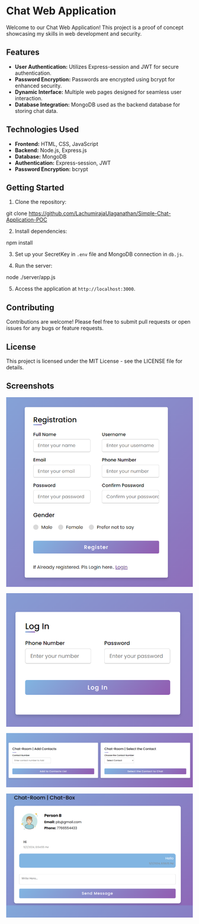 # Chat Web Application

Welcome to our Chat Web Application! This project is a proof of concept showcasing my skills in web development and security.

## Features

- **User Authentication:** Utilizes Express-session and JWT for secure authentication.
- **Password Encryption:** Passwords are encrypted using bcrypt for enhanced security.
- **Dynamic Interface:** Multiple web pages designed for seamless user interaction.
- **Database Integration:** MongoDB used as the backend database for storing chat data.

## Technologies Used

- **Frontend:** HTML, CSS, JavaScript
- **Backend:** Node.js, Express.js
- **Database:** MongoDB
- **Authentication:** Express-session, JWT
- **Password Encryption:** bcrypt

## Getting Started

1. Clone the repository: 

git clone https://github.com/LachumirajaUlaganathan/Simple-Chat-Application-POC

2. Install dependencies: 

npm install

3. Set up your SecretKey in `.env` file and MongoDB connection in `db.js`.

4. Run the server:

node ./server/app.js

5. Access the application at `http://localhost:3000`.

## Contributing

Contributions are welcome! Please feel free to submit pull requests or open issues for any bugs or feature requests.

## License
This project is licensed under the MIT License - see the LICENSE file for details.

## Screenshots

![Registration](<screenshots/Registration Page.png>)

![LogIn](<screenshots/LogIn Page.png>)

![Contacts](<screenshots/Contacts.png>)

![Chat-Box](<screenshots/Chatting Page.png>)

